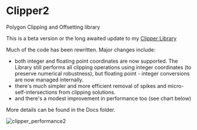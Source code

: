 # Clipper2
Polygon Clipping and Offsetting library

This is a beta version or the long awaited update to my <a href="https://sourceforge.net/projects/polyclipping/">Clipper Library</a><br>

Much of the code has been rewritten. Major changes include:
<ul>
  <li>both integer and floating point coordinates are now supported. The Library still performs all clipping operations using integer coordinates (to preserve numerical robustness), but floating point - integer conversions are now managed internally.
  <li>there's much simpler and more efficient removal of spikes and micro-self-intersections from clipping solutions.
  <li>and there's a modest improvement in performance too (see chart below)
</ul> 

More details can be found in the Docs folder.

![clipper_performance2](https://user-images.githubusercontent.com/5280692/158311940-b00a3992-e253-480a-b905-feddbec2259e.png)

